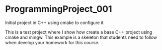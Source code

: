 # ProgrammingProject_001
Initial project in C++ using cmake to configure it

This is a test project where I show how create a base C++ project using cmake and mingw.
This example is a skeleton that students need to follow when develop your homework for this course.  

